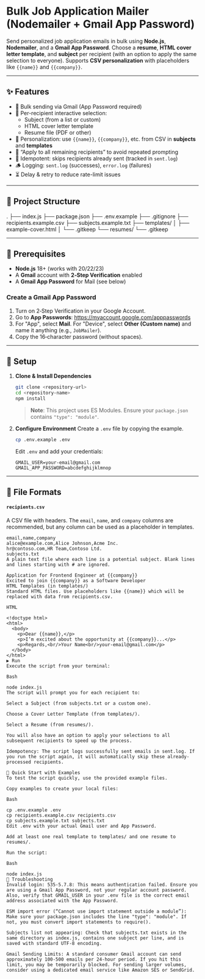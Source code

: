 # Bulk Job Application Mailer (Nodemailer + Gmail App Password)

Send personalized job application emails in bulk using **Node.js**, **Nodemailer**, and a **Gmail App Password**.
Choose a **resume**, **HTML cover letter template**, and **subject** per recipient (with an option to apply the same selection to everyone).
Supports **CSV personalization** with placeholders like `{{name}}` and `{{company}}`.

---

## ✨ Features

- 📧 Bulk sending via Gmail (App Password required)
- 🧩 Per-recipient interactive selection:
  - Subject (from a list or custom)
  - HTML cover letter template
  - Resume file (PDF or other)
- 🧠 Personalization: use `{{name}}`, `{{company}}`, etc. from CSV in **subjects** and **templates**
- 🔁 “Apply to all remaining recipients” to avoid repeated prompting
- 🧾 Idempotent: skips recipients already sent (tracked in `sent.log`)
- 🪵 Logging: `sent.log` (successes), `error.log` (failures)
- ⏳ Delay & retry to reduce rate-limit issues

---

## 🧱 Project Structure

.
├── index.js
├── package.json
├── .env.example
├── .gitignore
├── recipients.example.csv
├── subjects.example.txt
├── templates/
│   ├── example-cover.html
│   └── .gitkeep
└── resumes/
└── .gitkeep



---

## 🔐 Prerequisites

- **Node.js** 18+ (works with 20/22/23)
- A **Gmail** account with **2‑Step Verification** enabled
- A **Gmail App Password** for Mail (see below)

### Create a Gmail App Password
1. Turn on 2‑Step Verification in your Google Account.
2. Go to **App Passwords**: https://myaccount.google.com/apppasswords
3. For "App", select **Mail**. For "Device", select **Other (Custom name)** and name it anything (e.g., `JobMailer`).
4. Copy the 16‑character password (without spaces).

---

## 🚀 Setup

1.  **Clone & Install Dependencies**
    ```bash
    git clone <repository-url>
    cd <repository-name>
    npm install
    ```
    > **Note**: This project uses ES Modules. Ensure your `package.json` contains `"type": "module"`.

2.  **Configure Environment**
    Create a `.env` file by copying the example.
    ```bash
    cp .env.example .env
    ```
    Edit `.env` and add your credentials:
    ```env
    GMAIL_USER=your-email@gmail.com
    GMAIL_APP_PASSWORD=abcdefghijklmnop
    ```


---

## 🧾 File Formats

#### `recipients.csv`
A CSV file with headers. The `email`, `name`, and `company` columns are recommended, but any column can be used as a placeholder in templates.

```csv
email,name,company
alice@example.com,Alice Johnson,Acme Inc.
hr@contoso.com,HR Team,Contoso Ltd.
subjects.txt
A plain text file where each line is a potential subject. Blank lines and lines starting with # are ignored.

Application for Frontend Engineer at {{company}}
Excited to join {{company}} as a Software Developer
HTML Templates (in templates/)
Standard HTML files. Use placeholders like {{name}} which will be replaced with data from recipients.csv.

HTML

<!doctype html>
<html>
  <body>
    <p>Dear {{name}},</p>
    <p>I’m excited about the opportunity at {{company}}...</p>
    <p>Regards,<br/>Your Name<br/>your-email@gmail.com</p>
  </body>
</html>
▶️ Run
Execute the script from your terminal:

Bash

node index.js
The script will prompt you for each recipient to:

Select a Subject (from subjects.txt or a custom one).

Choose a Cover Letter Template (from templates/).

Select a Resume (from resumes/).

You will also have an option to apply your selections to all subsequent recipients to speed up the process.

Idempotency: The script logs successfully sent emails in sent.log. If you run the script again, it will automatically skip these already-processed recipients.

🧪 Quick Start with Examples
To test the script quickly, use the provided example files.

Copy examples to create your local files:

Bash

cp .env.example .env
cp recipients.example.csv recipients.csv
cp subjects.example.txt subjects.txt
Edit .env with your actual Gmail user and App Password.

Add at least one real template to templates/ and one resume to resumes/.

Run the script:

Bash

node index.js
🧰 Troubleshooting
Invalid login: 535-5.7.8: This means authentication failed. Ensure you are using a Gmail App Password, not your regular account password. Also, verify that GMAIL_USER in your .env file is the correct email address associated with the App Password.

ESM import error (“Cannot use import statement outside a module”): Make sure your package.json includes the line "type": "module". If not, you must convert import statements to require().

Subjects list not appearing: Check that subjects.txt exists in the same directory as index.js, contains one subject per line, and is saved with standard UTF-8 encoding.

Gmail Sending Limits: A standard consumer Gmail account can send approximately 100-500 emails per 24-hour period. If you hit this limit, you may be temporarily blocked. For sending larger volumes, consider using a dedicated email service like Amazon SES or SendGrid.